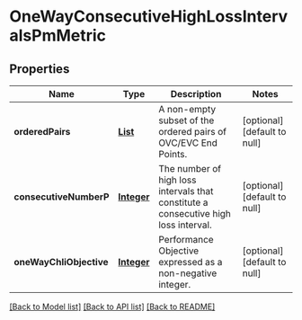 # OneWayConsecutiveHighLossIntervalsPmMetric
## Properties

Name | Type | Description | Notes
------------ | ------------- | ------------- | -------------
**orderedPairs** | [**List**](OrderedPair.md) | A non-empty subset of the ordered pairs of OVC/EVC End Points. | [optional] [default to null]
**consecutiveNumberP** | [**Integer**](integer.md) | The number of high loss intervals that constitute a consecutive high loss interval. | [optional] [default to null]
**oneWayChliObjective** | [**Integer**](integer.md) | Performance Objective expressed as a non-negative integer. | [optional] [default to null]

[[Back to Model list]](../README.md#documentation-for-models) [[Back to API list]](../README.md#documentation-for-api-endpoints) [[Back to README]](../README.md)

